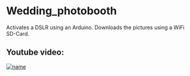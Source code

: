 # Wedding_photobooth
Activates a DSLR using an Arduino. Downloads the pictures using a WiFi SD-Card.


## Youtube video:
[![name](https://img.youtube.com/vi/z-k2Fgc9D0w/maxresdefault.jpg)](https://youtu.be/z-k2Fgc9D0w)



